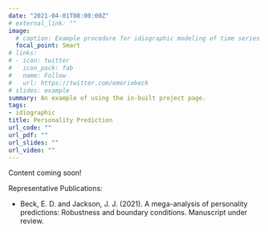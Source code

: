 ```yaml
---
date: "2021-04-01T08:00:00Z"
# external_link: ""
image:
  # caption: Example procedure for idiographic modeling of time series data.
  focal_point: Smart
# links:
# - icon: twitter
#   icon_pack: fab
#   name: Follow
#   url: https://twitter.com/emoriebeck
# slides: example
summary: An example of using the in-built project page.
tags:
- idiographic
title: Personality Prediction
url_code: ""
url_pdf: ""
url_slides: ""
url_video: ""
---
```


Content coming soon!

Representative Publications:  
- Beck, E. D. and Jackson, J. J. (2021). A mega-analysis of personality predictions: Robustness and boundary conditions. Manuscript under review. 

